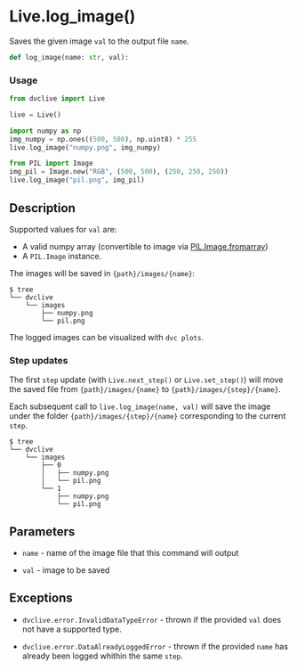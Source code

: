 # Live.log_image()

Saves the given image `val` to the output file `name`.

```py
def log_image(name: str, val):
```

### Usage

```py
from dvclive import Live

live = Live()

import numpy as np
img_numpy = np.ones((500, 500), np.uint8) * 255
live.log_image("numpy.png", img_numpy)

from PIL import Image
img_pil = Image.new("RGB", (500, 500), (250, 250, 250))
live.log_image("pil.png", img_pil)
```

## Description

Supported values for `val` are:

- A valid numpy array (convertible to image via
  [PIL.Image.fromarray](https://pillow.readthedocs.io/en/stable/reference/Image.html#PIL.Image.fromarray))
- A `PIL.Image` instance.

The images will be saved in `{path}/images/{name}`:

```dvc
$ tree
└── dvclive
    └── images
        ├── numpy.png
        └── pil.png
```

<admon type="tip">

The logged images can be visualized with `dvc plots`.

</admon>

### Step updates

The first `step` update (with `Live.next_step()` or `Live.set_step()`) will move
the saved file from `{path}/images/{name}` to `{path}/images/{step}/{name}`.

Each subsequent call to `live.log_image(name, val)` will save the image under
the folder `{path}/images/{step}/{name}` corresponding to the current `step`.

```dvc
$ tree
└── dvclive
    └── images
        ├── 0
        │   ├── numpy.png
        │   └── pil.png
        └── 1
            ├── numpy.png
            └── pil.png
```

## Parameters

- `name` - name of the image file that this command will output

- `val` - image to be saved

## Exceptions

- `dvclive.error.InvalidDataTypeError` - thrown if the provided `val` does not
  have a supported type.

- `dvclive.error.DataAlreadyLoggedError` - thrown if the provided `name` has
  already been logged whithin the same `step`.
